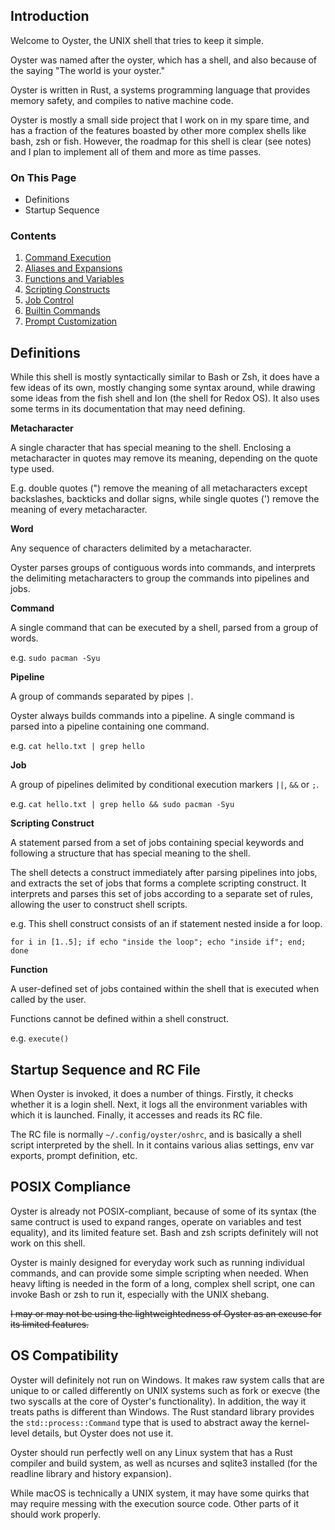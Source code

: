 ## Introduction
Welcome to Oyster, the UNIX shell that tries to keep it simple.

Oyster was named after the oyster, which has a shell, and also because of the saying "The world is your oyster."

Oyster is written in Rust, a systems programming language that provides memory safety, and compiles to native machine code.

Oyster is mostly a small side project that I work on in my spare time, and has a fraction of the features boasted by other more complex shells like bash, zsh or fish. However, the roadmap for this shell is clear (see notes) and I plan to implement all of them and more as time passes.

### On This Page
- Definitions
- Startup Sequence

### Contents
1. [Command Execution](commands.md)
2. [Aliases and Expansions](expansions.md)
3. [Functions and Variables](functions.md)
4. [Scripting Constructs](scripting.md)
5. [Job Control](jobcontrol.md) 
6. [Builtin Commands](builtins.md)
7. [Prompt Customization](prompt.md)

## Definitions
While this shell is mostly syntactically similar to Bash or Zsh, it does have a few ideas of its own, mostly changing some syntax around, while drawing some ideas from the fish shell and Ion (the shell for Redox OS). It also uses some terms in its documentation that may need defining.

**Metacharacter**

A single character that has special meaning to the shell.
Enclosing a metacharacter in quotes may remove its meaning, depending on the quote type used.

E.g. double quotes (") remove the meaning of all metacharacters except backslashes, backticks and dollar signs, while single quotes (') remove the meaning of every metacharacter.

**Word**

Any sequence of characters delimited by a metacharacter.

Oyster parses groups of contiguous words into commands, and interprets the delimiting metacharacters to group the commands into pipelines and jobs.

**Command**

A single command that can be executed by a shell, parsed from a group of words.

e.g. `sudo pacman -Syu`

**Pipeline**

A group of commands separated by pipes `|`.

Oyster always builds commands into a pipeline. A single command is parsed into a pipeline containing one command.

e.g. `cat hello.txt | grep hello`

**Job**

A group of pipelines delimited by conditional execution markers `||`, `&&` or `;`.

e.g. `cat hello.txt | grep hello && sudo pacman -Syu`

**Scripting Construct**

A statement parsed from a set of jobs containing special keywords and following a structure that has special meaning to the shell.

The shell detects a construct immediately after parsing pipelines into jobs, and extracts the set of jobs that forms a complete scripting construct. It interprets and parses this set of jobs according to a separate set of rules, allowing the user to construct shell scripts.

e.g. This shell construct consists of an if statement nested inside a for loop.
```
for i in [1..5]; if echo "inside the loop"; echo "inside if"; end; done
```

**Function**

A user-defined set of jobs contained within the shell that is executed when called by the user.

Functions cannot be defined within a shell construct.

e.g. `execute()`

## Startup Sequence and RC File
When Oyster is invoked, it does a number of things. Firstly, it checks whether it is a login shell. Next, it logs all the environment variables with which it is launched. Finally, it accesses and reads its RC file.

The RC file is normally `~/.config/oyster/oshrc`, and is basically a shell script interpreted by the shell. In it contains various alias settings, env var exports, prompt definition, etc.

## POSIX Compliance
Oyster is already not POSIX-compliant, because of some of its syntax (the same contruct is used to expand ranges, operate on variables and test equality), and its limited feature set. Bash and zsh scripts definitely will not work on this shell.

Oyster is mainly designed for everyday work such as running individual commands, and can provide some simple scripting when needed. When heavy lifting is needed in the form of a long, complex shell script, one can invoke Bash or zsh to run it, especially with the UNIX shebang.

~~I may or may not be using the lightweightedness of Oyster as an excuse for its limited features.~~

## OS Compatibility
Oyster will definitely not run on Windows. It makes raw system calls that are unique to or called differently on UNIX systems such as fork or execve (the two syscalls at the core of Oyster's functionality). In addition, the way it treats paths is different than Windows. The Rust standard library provides the `std::process::Command` type that is used to abstract away the kernel-level details, but Oyster does not use it.

Oyster should run perfectly well on any Linux system that has a Rust compiler and build system, as well as ncurses and sqlite3 installed (for the readline library and history expansion).

While macOS is technically a UNIX system, it may have some quirks that may require messing with the execution source code. Other parts of it should work properly.